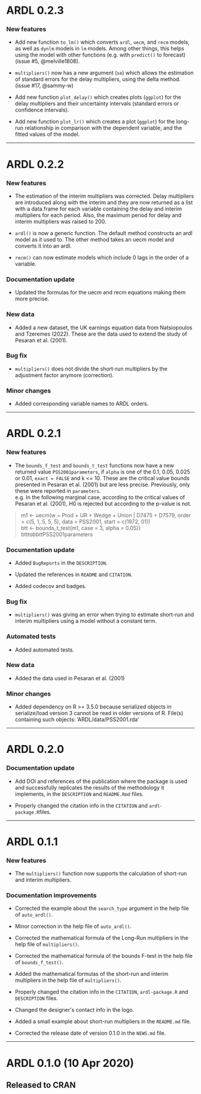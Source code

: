 # ARDL 0.2.3

### New features

* Add new function `to_lm()` which converts `ardl`, `uecm`, and `recm` models, 
as well as `dynlm` models in `lm` models. Among other things, this helps using 
the model with other functions (e.g. with `predict()` to forecast)
(issue #5, @melville1808).

* `multipliers()` now has a new argument (`se`) which allows the estimation of
standard errors for the delay multipliers, using the delta method.
(issue #17, @sammy-w)

* Add new function `plot_delay()` which creates plots (`ggplot`) for the delay 
multipliers and their uncertainty intervals (standard errors or confidence 
intervals).

* Add new function `plot_lr()` which creates a plot (`ggplot`) for the long-run 
relationship in comparison with the dependent variable, and the fitted values of
the model.

---

# ARDL 0.2.2

### New features

* The estimation of the interim multipliers was corrected. Delay multipliers are
introduced along with the interim and they are now returned as a list with a 
data.frame for each variable containing the delay and interim multipliers for 
each period. Also, the maximum period for delay and interim multipliers was 
raised to 200.

* `ardl()` is now a generic function. The default method constructs an ardl 
model as it used to. The other method takes an uecm model and converts it into
an ardl.

* `recm()` can now estimate models which include 0 lags in the order of a 
variable.

### Documentation update

* Updated the formulas for the uecm and recm equations making them more precise.

### New data

* Added a new dataset, the UK earnings equation data from Natsiopoulos and 
Tzeremes (2022). These are the data used to extend the study of Pesaran et al. 
(2001).

### Bug fix

* `multipliers()` does not divide the short-run multipliers by the adjustment 
factor anymore (correction).

### Minor changes

* Added corresponding variable names to ARDL orders.

---

# ARDL 0.2.1

### New features

* The `bounds_f_test` and `bounds_t_test` functions now have a new returned 
value `PSS2001parameters`, if `alpha` is one of the 0.1, 0.05, 0.025 or 0.01, 
`exact = FALSE` and k <= 10. These are the critical value bounds presented in 
Pesaran et al. (2001) but are less precise. Previously, only these were reported
in `parameters`.  
e.g. In the following marginal case, according to the critical values of 
Pesaran et al. (2001), H0 is rejected but according to the p-value is not.

> m1 <- uecm(w ~ Prod + UR + Wedge + Union | D7475 + D7579,
           order = c(5, 1, 5, 5, 5), data = PSS2001, start = c(1972, 01))  
> btt <- bounds_t_test(m1, case = 3, alpha = 0.05)}  
> btt$tab  
> btt$PSS2001parameters

### Documentation update

* Added `BugReports` in the `DESCRIPTION`.

* Updated the references in `README` and `CITATION`.

* Added codecov and badges.

### Bug fix

* `multipliers()` was giving an error when trying to estimate short-run and
interim multipliers using a model without a constant term.

### Automated tests

* Added automated tests.

### New data

* Added the data used in Pesaran et al. (2001)

### Minor changes

* Added dependency on R >= 3.5.0 because serialized objects in serialize/load 
version 3 cannot be read in older versions of R. File(s) containing such 
objects: ‘ARDL/data/PSS2001.rda’

---

# ARDL 0.2.0

### Documentation update

* Add DOI and references of the publication where the package is used and 
successfully replicates the results of the methodology it implements, in the 
`DESCRIPTION` and `README.Rmd` files.

* Properly changed the citation info in the `CITATION` and `ardl-package.R`files.

---

# ARDL 0.1.1

### New features

* The `multipliers()` function now supports the calculation of short-run and
interim multipliers.

### Documentation improvements

* Corrected the example about the `search_type` argument in the help file of
`auto_ardl()`. 

* Minor correction in the help file of `auto_ardl()`.

* Corrected the mathematical formula of the Long-Run multipliers in the help
file of `multipliers()`.

* Corrected the mathematical formula of the bounds F-test in the help file of
`bounds_f_test()`.

* Added the mathematical formulas of the short-run and interim multipliers in 
the help file of `multipliers()`.

* Properly changed the citation info in the `CITATION`, `ardl-package.R` and  
`DESCRIPTION` files.

* Changed the designer's contact info in the logo.

* Added a small example about short-run multipliers in the `README.md` file.

* Corrected the release date of version 0.1.0 in the `NEWS.md` file.

---

# ARDL 0.1.0  (10 Apr 2020)

## Released to CRAN
